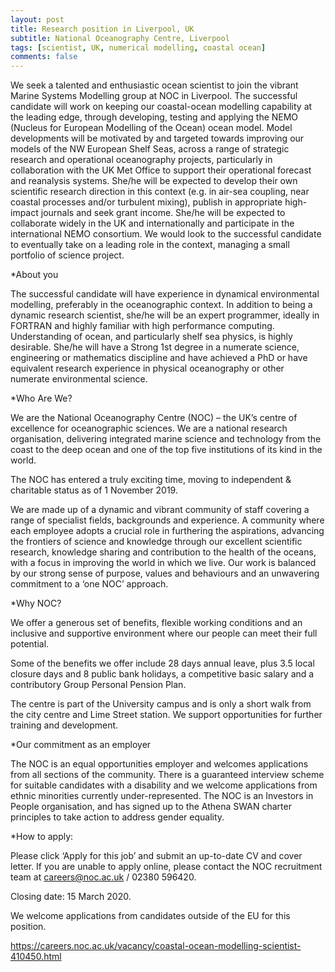 ```yaml
---
layout: post
title: Research position in Liverpool, UK
subtitle: National Oceanography Centre, Liverpool
tags: [scientist, UK, numerical modelling, coastal ocean]
comments: false
---
```

We seek a talented and enthusiastic ocean scientist to join the vibrant Marine Systems Modelling group at NOC in Liverpool. The successful candidate will work on keeping our coastal-ocean modelling capability at the leading edge, through developing, testing and applying the NEMO (Nucleus for European Modelling of the Ocean) ocean model. Model developments will be motivated by and targeted towards improving our models of the NW European Shelf Seas, across a range of strategic research and operational oceanography projects, particularly in collaboration with the UK Met Office to support their operational forecast and reanalysis systems. She/he will be expected to develop their own scientific research direction in this context (e.g. in air-sea coupling, near coastal processes and/or turbulent mixing), publish in appropriate high-impact journals and seek grant income. She/he will be expected to collaborate widely in the UK and internationally and participate in the international NEMO consortium. We would look to the successful candidate to eventually take on a leading role in the context, managing a small portfolio of science project.

*About you

The successful candidate will have experience in dynamical environmental modelling, preferably in the oceanographic context. In addition to being a dynamic research scientist, she/he will be an expert programmer, ideally in FORTRAN and highly familiar with high performance computing. Understanding of ocean, and particularly shelf sea physics, is highly desirable. She/he will have a Strong 1st degree in a numerate science, engineering or mathematics discipline and have achieved a PhD or have equivalent research experience in physical oceanography or other numerate environmental science.

*Who Are We?

We are the National Oceanography Centre (NOC) – the UK’s centre of excellence for oceanographic sciences. We are a national research organisation, delivering integrated marine science and technology from the coast to the deep ocean and one of the top five institutions of its kind in the world.

The NOC has entered a truly exciting time, moving to independent & charitable status as of 1 November 2019.

We are made up of a dynamic and vibrant community of staff covering a range of specialist fields, backgrounds and experience. A community where each employee adopts a crucial role in furthering the aspirations, advancing the frontiers of science and knowledge through our excellent scientific research, knowledge sharing and contribution to the health of the oceans, with a focus in improving the world in which we live. Our work is balanced by our strong sense of purpose, values and behaviours and an unwavering commitment to a ‘one NOC’ approach.

*Why NOC?

We offer a generous set of benefits, flexible working conditions and an inclusive and supportive environment where our people can meet their full potential.

Some of the benefits we offer include 28 days annual leave, plus 3.5 local closure days and 8 public bank holidays, a competitive basic salary and a contributory Group Personal Pension Plan.

The centre is part of the University campus and is only a short walk from the city centre and Lime Street station. We support opportunities for further training and development.

*Our commitment as an employer

The NOC is an equal opportunities employer and welcomes applications from all sections of the community. There is a guaranteed interview scheme for suitable candidates with a disability and we welcome applications from ethnic minorities currently under-represented. The NOC is an Investors in People organisation, and has signed up to the Athena SWAN charter principles to take action to address gender equality.

*How to apply: 

Please click ‘Apply for this job’ and submit an up-to-date CV and cover letter. If you are unable to apply online, please contact the NOC recruitment team at careers@noc.ac.uk / 02380 596420.

Closing date: 15 March 2020.

We welcome applications from candidates outside of the EU for this position. 

https://careers.noc.ac.uk/vacancy/coastal-ocean-modelling-scientist-410450.html
